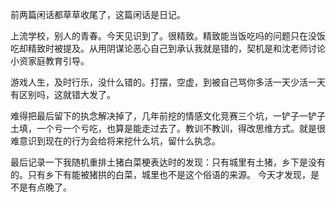 前两篇闲话都草草收尾了，这篇闲话是日记。

上流学校，别人的青春。今天见识到了。很精致。精致能当饭吃吗的问题只在没饭吃却精致时被提及。从用阴谋论恶心自己到承认我就是错的，契机是和沈老师讨论小资家庭教育引导。

游戏人生，及时行乐，没什么错的。打摆，空虚，到被自己骂你多活一天少活一天有区别吗，这就错大发了。

难得把最后留下的执念解决掉了，几年前挖的情感文化竞赛三个坑，一铲子一铲子土填，一个亏一个亏吃，也算是能走过去了。教训不教训，得改思维方式。就是很难意识到现在的行为会给将来挖什么坑，留什么执念。

最后记录一下我随机重排土猪白菜梗表达时的发现：
​只有城里有土猪，乡下是没有的。​只有乡下有能被猪拱的白菜，城里也不是这个俗语的来源。
今天才发现，是不是有点晚了。